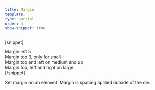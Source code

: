 ```yaml
---
title: Margin
template:
type: partial
order: 4
show-snippet: true
---
```

[snippet]
<div class="background--abbey margin-left--5">
    Margin left 5
</div>

<div class="background--iron-light margin-top-sm--3">
    Margin top 3, only for small
</div>

<div class="background--abbey margin-top-md--4 margin-left-md--5">
    Margin top and left on medium and up
</div>

<div class="background--iron-light margin-top-lg--2 margin-left-lg--5 margin-right-lg--5">
    Margin top, left and right on large
</div>
[/snippet]

Set margin on an element. Margin is spacing applied outside of the div.
